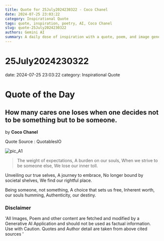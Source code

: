 ```yaml
---
title: Quote for 25July2024230322 - Coco Chanel
date: 2024-07-25 23:03:22
category: Inspirational Quote
tags: quote, inspiration, poetry, AI, Coco Chanel
slug: quote-25July2024230322
authors: Gemini AI
summary: A daily dose of inspiration with a quote, poem, and image generated by AI.
---
```


# 25July2024230322
date: 2024-07-25 23:03:22
category: Inspirational Quote

# Quote of the Day
## How many cares one loses when one decides not to be something but to be someone.
by **Coco Chanel**

Quote Source : QuotablesIO

![pic_A1](media/20240725230322.png)


> The weight of expectations,
A burden on our souls,
When we strive to be someone else,
We lose our inner toll.

Unveiling our true selves,
A journey to embrace,
No longer bound by societal shelves,
We find our rightful place.

Being someone, not something,
A choice that sets us free,
Inherent worth, our souls humming,
Authenticity, our destiny.


### Disclaimer
'All Images, Poem and other content are fetched and modified by a Generative AI Application and should not be used as factual information. Use with Caution. Quotes and Author detail are taken from above cited sources '
    